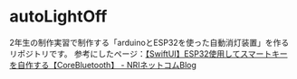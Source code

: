 # autoLightOff
2年生の制作実習で制作する「arduinoとESP32を使った自動消灯装置」を作るリポジトリです。
参考にしたページ：[【SwiftUI】ESP32使用してスマートキーを自作する【CoreBluetooth】 - NRIネットコムBlog](https://tech.nri-net.com/entry/smartkey_with_esp32)
